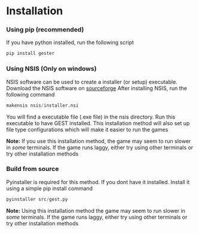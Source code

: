 # Installation

### Using pip (recommended)
If you have python installed, run the following script

```s
pip install gester
```

### Using NSIS (Only on windows)
NSIS software can be used to create a installer (or setup) executable.
Download the NSIS software on [sourceforge](https://nsis.sourceforge.io/Download)
After installing NSIS, run the following command
```s
makensis nsis/installer.nsi
```
You will find a executable file (.exe file) in the nsis directory. Run this 
executable to have GEST installed. This installation method will also 
set up file type configurations which will make it easier to run the games

**Note:** If you use this installation method, the game may seem to 
run slower in *some* terminals. If the game runs laggy, either try using
other terminals or try other installation methods

### Build from source
Pyinstaller is required for this method. If you dont have it installed.
Install it using a simple pip install command
```s
pyinstaller src/gest.py
```
**Note:** Using this installation method the game may seem to 
run slower in *some* terminals. If the game runs laggy, either try using
other terminals or try other installation methods
